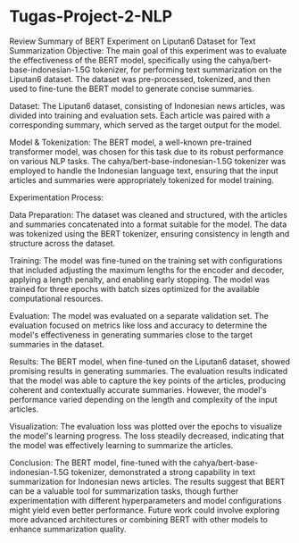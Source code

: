 # Tugas-Project-2-NLP
Review Summary of BERT Experiment on Liputan6 Dataset for Text Summarization
Objective:
The main goal of this experiment was to evaluate the effectiveness of the BERT model, specifically using the cahya/bert-base-indonesian-1.5G tokenizer, for performing text summarization on the Liputan6 dataset. The dataset was pre-processed, tokenized, and then used to fine-tune the BERT model to generate concise summaries.

Dataset:
The Liputan6 dataset, consisting of Indonesian news articles, was divided into training and evaluation sets. Each article was paired with a corresponding summary, which served as the target output for the model.

Model & Tokenization:
The BERT model, a well-known pre-trained transformer model, was chosen for this task due to its robust performance on various NLP tasks. The cahya/bert-base-indonesian-1.5G tokenizer was employed to handle the Indonesian language text, ensuring that the input articles and summaries were appropriately tokenized for model training.

Experimentation Process:

Data Preparation: The dataset was cleaned and structured, with the articles and summaries concatenated into a format suitable for the model. The data was tokenized using the BERT tokenizer, ensuring consistency in length and structure across the dataset.

Training: The model was fine-tuned on the training set with configurations that included adjusting the maximum lengths for the encoder and decoder, applying a length penalty, and enabling early stopping. The model was trained for three epochs with batch sizes optimized for the available computational resources.

Evaluation: The model was evaluated on a separate validation set. The evaluation focused on metrics like loss and accuracy to determine the model's effectiveness in generating summaries close to the target summaries in the dataset.

Results:
The BERT model, when fine-tuned on the Liputan6 dataset, showed promising results in generating summaries. The evaluation results indicated that the model was able to capture the key points of the articles, producing coherent and contextually accurate summaries. However, the model's performance varied depending on the length and complexity of the input articles.

Visualization:
The evaluation loss was plotted over the epochs to visualize the model's learning progress. The loss steadily decreased, indicating that the model was effectively learning to summarize the articles.

Conclusion:
The BERT model, fine-tuned with the cahya/bert-base-indonesian-1.5G tokenizer, demonstrated a strong capability in text summarization for Indonesian news articles. The results suggest that BERT can be a valuable tool for summarization tasks, though further experimentation with different hyperparameters and model configurations might yield even better performance. Future work could involve exploring more advanced architectures or combining BERT with other models to enhance summarization quality.
